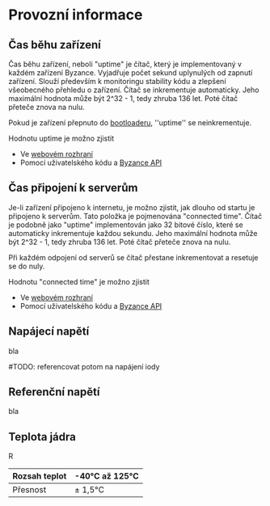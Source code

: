 # Provozní informace

## Čas běhu zařízení

Čas běhu zařízení, neboli "uptime" je čítač, který je implementovaný v každém zařízení Byzance. Vyjadřuje počet sekund uplynulých od zapnutí zařízení. Slouží především k monitoringu stability kódu a zlepšení všeobecného přehledu o zařízení. Čítač se inkrementuje automaticky. Jeho maximální hodnota může být 2^32 - 1, tedy zhruba 136 let. Poté čítač přeteče znova na nulu.

Pokud je zařízení přepnuto do [bootloaderu](../architektura-fw/bootloader/), ''uptime'' se neinkrementuje.

Hodnotu uptime je možno zjistit

* Ve [webovém rozhraní](webove-rozhrani/)
* Pomocí uživatelského kódu a [Byzance API](../programovani-hw/byzance-hardware-api.md)

## Čas připojení k serverům

Je-li zařízení připojeno k internetu, je možno zjistit, jak dlouho od startu je připojeno k serverům. Tato položka je pojmenována "connected time". Čítač je podobně jako "uptime" implementován jako 32 bitové číslo, které se automaticky inkrementuje každou sekundu. Jeho maximální hodnota může být 2^32 - 1, tedy zhruba 136 let. Poté čítač přeteče znova na nulu.

Při každém odpojení od serverů se čítač přestane inkrementovat a resetuje se do nuly.

Hodnotu "connected time" je možno zjistit

* Ve [webovém rozhraní](webove-rozhrani/)
* Pomocí uživatelského kódu a [Byzance API](../programovani-hw/byzance-hardware-api.md)

## Napájecí napětí

bla

\#TODO: referencovat potom na napájení iody

## Referenční napětí

bla



## Teplota jádra

R

| Rozsah teplot | -40°C až 125°C |
| --- | --- |
| Přesnost | ± 1,5°C |

## 




